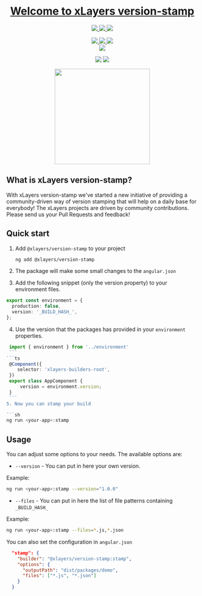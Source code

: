 <h1 align="center">
  <a href="https://xlayers.app">Welcome to xLayers version-stamp</a>
</h1>

<p align="center" >
  
 <a href="https://xlayers.app">
    <img src="https://img.shields.io/website-up-down-ff69b4-ff69b4/http/shields.io.svg?label=xlayers.app"/>
  </a>

 <a href="https://xlayers.dev">
    <img src="https://img.shields.io/website-up-down-ff69b4-ff69b4/http/shields.io.svg?label=xlayers.dev"/>
  </a>
 
   <a href="https://xlayers.design">
    <img src="https://img.shields.io/website-up-down-ff69b4-ff69b4/http/shields.io.svg?label=xlayers.design"/>
  </a>
</p>

<p align="center" >
  
  <a href="https://twitter.com/xlayers_">
    <img src="https://img.shields.io/badge/say-thanks-ff69b4.svg"/>
  </a>
  
  <a href="https://angular.io">
    <img src="https://img.shields.io/badge/Made%20with-Angular-E13137.svg"/>
  </a>
  
  <a href="https://github.com/xlayers/version-stamp/issues">
    <img src="http://isitmaintained.com/badge/resolution/xlayers/xlayers.svg"/>
  </a>
  
  <br/>
  <a href="https://github.com/xlayers/version-stamp/actions">
    <img src="https://github.com/xlayers/version-stamp/workflows/mainworkflow/badge.svg" />
  </a>
  
</p>

<p align="center" >

  <img src="https://img.shields.io/github/license/xlayers/xlayers.svg"/>
  
 <a href="https://github.com/xlayers/version-stamp">
    <img src="https://img.shields.io/github/contributors/xlayers/version-stamp.svg"/>
  </a>

</p>

<p align="center">
   <img width="250" src="https://github.com/xlayers/version-stamp/raw/main/assets/xlayers_stamp.png?raw=true"/>
</p>

## What is xLayers version-stamp?

With xLayers version-stamp we've started a new initiative of providing a community-driven way of version stamping that will help on a daily base for everybody!
The xLayers projects are driven by community contributions. Please send us your Pull Requests and feedback!

## Quick start

1. Add `@xlayers/version-stamp` to your project

   ```sh
   ng add @xlayers/version-stamp
   ```

2. The package will make some small changes to the `angular.json`

3. Add the following snippet (only the version property) to your environment files.

```ts
export const environment = {
  production: false,
  version: '_BUILD_HASH_',
};
```

4. Use the version that the packages has provided in your `environment` properties.

````ts
 import { environment } from '../environment'
 ```
```ts
 @Component({
    selector: 'xlayers-builders-root',
 })
 export class AppComponent {
     version = environment.version;
 }
 ```
5. Now you can stamp your build

```sh
ng run <your-app>:stamp
````

## Usage

You can adjust some options to your needs.
The available options are:

- `--version` - You can put in here your own version.

Example:

```sh
ng run <your-app>:stamp --version="1.0.0"
```

- `--files` - You can put in here the list of file patterns containing `_BUILD_HASH_`

Example:

```sh
ng run <your-app>:stamp --files=*.js,*.json
```

You can also set the configuration in `angular.json`

```json
  "stamp": {
    "builder": "@xlayers/version-stamp:stamp",
    "options": {
      "outputPath": "dist/packages/demo",
      "files": ["*.js", "*.json"]
    }
  }
```
